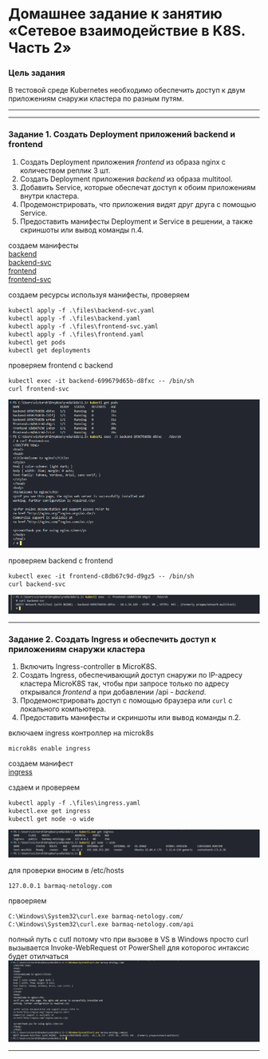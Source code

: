 # Домашнее задание к занятию «Сетевое взаимодействие в K8S. Часть 2»

### Цель задания

В тестовой среде Kubernetes необходимо обеспечить доступ к двум приложениям снаружи кластера по разным путям.

------

------

### Задание 1. Создать Deployment приложений backend и frontend

1. Создать Deployment приложения _frontend_ из образа nginx с количеством реплик 3 шт.
2. Создать Deployment приложения _backend_ из образа multitool. 
3. Добавить Service, которые обеспечат доступ к обоим приложениям внутри кластера. 
4. Продемонстрировать, что приложения видят друг друга с помощью Service.
5. Предоставить манифесты Deployment и Service в решении, а также скриншоты или вывод команды п.4.



создаем манифесты		
[backend](./files/backend.yaml)		
[backend-svc](./files/backend-svc.yaml)		
[frontend](./files/frontend.yaml)		
[frontend-svc](./files/frontend-svc.yaml)		

создаем ресурсы используя манифесты, проверяем	
```	
kubectl apply -f .\files\backend-svc.yaml	
kubectl apply -f .\files\backend.yaml	
kubectl apply -f .\files\frontend-svc.yaml	
kubectl apply -f .\files\frontend.yaml	
kubectl get pods	
kubectl get deployments		
```	

проверяем frontend с backend	
```	
kubectl exec -it backend-699679d65b-d8fxc -- /bin/sh	
curl frontend-svc	
```	
![результат](./images/1-1.png)

проверяем backend с frontend	
```	
kubectl exec -it frontend-c8db67c9d-d9gz5 -- /bin/sh	
curl backend-svc	
```	
![результат](./images/1-2.png)

------

### Задание 2. Создать Ingress и обеспечить доступ к приложениям снаружи кластера

1. Включить Ingress-controller в MicroK8S.
2. Создать Ingress, обеспечивающий доступ снаружи по IP-адресу кластера MicroK8S так, чтобы при запросе только по адресу открывался _frontend_ а при добавлении /api - _backend_.
3. Продемонстрировать доступ с помощью браузера или `curl` с локального компьютера.
4. Предоставить манифесты и скриншоты или вывод команды п.2.




включаем ingress  контроллер на microk8s	
```		
microk8s enable ingress		
```

создаем манифест			
[ingress](./files/ingress.yaml)	
		
сздаем  и проверяем	
```
kubectl apply -f .\files\ingress.yaml		
kubectl.exe get ingress	
kubectl get node -o wide	
```
![результат](./images/2-1.png)	

для проверки вносим в /etc/hosts 
```	
127.0.0.1 barmaq-netology.com	
```

првоеряем	
```
C:\Windows\System32\curl.exe barmaq-netology.com/	
C:\Windows\System32\curl.exe barmaq-netology.com/api
```	

полный путь с cutl потому что при вызове в VS в Windows просто curl вызывается Invoke-WebRequest от PowerShell для которогос интаксис будет отилчаться	
![результат](./images/2-2.png)	


------

